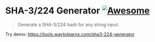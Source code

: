 # SHA-3/224 Generator [![Awesome](https://cdn.rawgit.com/sindresorhus/awesome/d7305f38d29fed78fa85652e3a63e154dd8e8829/media/badge.svg)](https://github.com/sindresorhus/awesome)

>Generate a SHA-3/224 hash for any string input.

Try demo: https://tools.waytolearnx.com/sha3-224-generator
